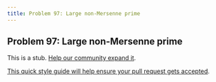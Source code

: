 ```yaml
---
title: Problem 97: Large non-Mersenne prime
---
```

## Problem 97: Large non-Mersenne prime

This is a stub. <a href='https://github.com/freecodecamp/guides/tree/master/src/pages/certifications/coding-interview-prep/project-euler/problem-97-large-non-mersenne-prime/index.md' target='_blank' rel='nofollow'>Help our community expand it</a>.

<a href='https://github.com/freecodecamp/guides/blob/master/README.md' target='_blank' rel='nofollow'>This quick style guide will help ensure your pull request gets accepted</a>.

<!-- The article goes here, in GitHub-flavored Markdown. Feel free to add YouTube videos, images, and CodePen/JSBin embeds  -->
